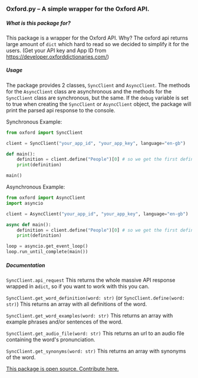 ### Oxford.py – A simple wrapper for the Oxford API.

##### What is this package for?

This package is a wrapper for the Oxford API. 
Why? The oxford api returns large amount of `dict` which hard to read so we decided to simplify it for the users. 
(Get your API key and App ID from https://developer.oxforddictionaries.com/)

##### Usage
The package provides 2 classes, `SyncClient` and `AsyncClient`. 
The methods for the `AsyncClient` class are asynchronous and the methods for the `SyncClient` class are synchronous, but the same.
If the `debug` variable is set to true when creating the `SyncClient` or `AsyncClient` object, the package will print the parsed api response to the console.

Synchronous Example:
```python
from oxford import SyncClient

client = SyncClient("your_app_id", "your_app_key", language="en-gb")

def main():
    definition = client.define("People")[0] # so we get the first definition
    print(definition)

main()
```

Asynchronous Example:
```python
from oxford import AsyncClient
import asyncio

client = AsyncClient("your_app_id", "your_app_key", language="en-gb")

async def main():
    definition = client.define("People")[0] # so we get the first definition
    print(definition)

loop = asyncio.get_event_loop()
loop.run_until_complete(main())

```

##### Documentation

`SyncClient.api_request`
This returns the whole massive API response wrapped in a`dict`, so if you want to work with this you can.

`SyncClient.get_word_definition(word: str)` (or `SyncClient.define(word: str)`)
This returns an array with all definitions of the word.

`SyncClient.get_word_examples(word: str)`
This returns an array with example phrases and/or sentences of the word.

`SyncClient.get_audio_file(word: str)`
This returns an url to an audio file containing the word's pronunciation.

`SyncClient.get_synonyms(word: str)`
This returns an array with synonyms of the word.

[This package is open source. Contribute here.](https://github.com/ProjectsWithPython/Oxford.py)